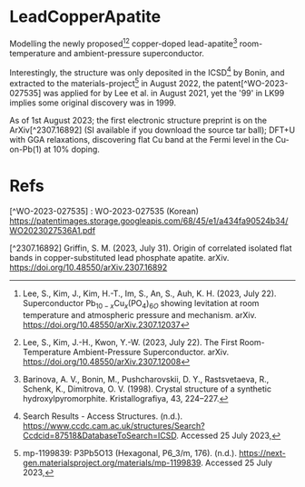 # LeadCopperApatite

Modelling the newly proposed[^Lee2023Levitation][^Lee2023RoomTemperature]
copper-doped lead-apatite[^Barinova1998] room-temperature and ambient-pressure
superconductor. 

Interestingly, the structure was only deposited in the ICSD[^ICSD] by Bonin,
and extracted to the materials-project[^mp-1199839] in August 2022, the
patent[^WO-2023-027535] was applied for by Lee et al. in August 2021, yet the
'99' in LK99 implies some original discovery was in 1999. 

As of 1st August 2023; the first electronic structure preprint is on the
ArXiv[^2307.16892] (SI available if you download the source tar ball); DFT+U
with GGA relaxations, discovering flat Cu band at the Fermi level in the
Cu-on-Pb(1) at 10% doping.

# Refs


[^Barinova1998]: Barinova, A. V., Bonin, M., Pushcharovskii, D. Y., Rastsvetaeva, R., Schenk, K., Dimitrova, O. V. (1998). Crystal structure of a synthetic hydroxylpyromorphite. Kristallografiya, 43, 224–227.

[^Lee2023Levitation]: Lee, S., Kim, J., Kim, H.-T., Im, S., An, S., Auh, K. H. (2023, July 22). Superconductor Pb$_{10-x}$Cu$_x$(PO$_4$)$_{6O}$ showing levitation at room temperature and atmospheric pressure and mechanism. arXiv. https://doi.org/10.48550/arXiv.2307.12037

[^Lee2023RoomTemperature]: Lee, S., Kim, J.-H., Kwon, Y.-W. (2023, July 22). The First Room-Temperature Ambient-Pressure Superconductor. arXiv. https://doi.org/10.48550/arXiv.2307.12008

[^mp-1199839]: mp-1199839: P3Pb5O13 (Hexagonal, P6_3/m, 176). (n.d.). https://next-gen.materialsproject.org/materials/mp-1199839. Accessed 25 July 2023,

[^ICSD]: Search Results - Access Structures. (n.d.). https://www.ccdc.cam.ac.uk/structures/Search?Ccdcid=87518&DatabaseToSearch=ICSD. Accessed 25 July 2023,

[^WO-2023-027535] : WO-2023-027535 (Korean) https://patentimages.storage.googleapis.com/68/45/e1/a434fa90524b34/WO2023027536A1.pdf

[^2307.16892] Griffin, S. M. (2023, July 31). Origin of correlated isolated flat bands in copper-substituted lead phosphate apatite. arXiv. https://doi.org/10.48550/arXiv.2307.16892

